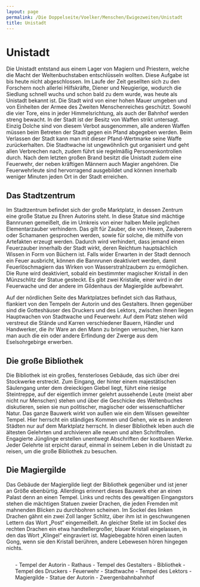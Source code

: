 ```yaml
---
layout: page
permalink: /Die Doppelseite/Voelker/Menschen/Ewigezweiten/Unistadt
title: Unistadt
---
```


# Unistadt

Die Unistadt entstand aus einem Lager von Magiern und Priestern, welche die Macht der Weltenbuchstaben entschlüsseln wollten. Diese Aufgabe ist bis heute nicht abgeschlossen. Im Laufe der Zeit gesellten sich zu den Forschern noch allerlei Hilfskräfte, Diener und Neugierige, wodurch die Siedlung schnell wuchs und schon bald zu dem wurde, was heute als Unistadt bekannt ist. Die Stadt wird von einer hohen Mauer umgeben und von Einheiten der Armee des Zweiten Menschenreiches geschützt. Sowohl die vier Tore, eins in jeder Himmelsrichtung, als auch der Bahnhof werden streng bewacht. In der Stadt ist der Besitz von Waffen strikt untersagt. Einzig Dolche sind von diesem Verbot ausgenommen, alle anderen Waffen müssen beim Betreten der Stadt gegen ein Pfand abgegeben werden. Beim Verlassen der Stadt kann man mit dieser Pfand-Wertmarke seine Waffe zurückerhalten. Die Stadtwache ist ungewöhnlich gut organisiert und geht allen Verbrechen nach, zudem führt sie regelmäßig Personenkontrollen durch. Nach dem letzten großen Brand besitzt die Unistadt zudem eine Feuerwehr, der neben kräftigen Männern auch Magier angehören. Die Feuerwehrleute sind hervorragend ausgebildet und können innerhalb weniger Minuten jeden Ort in der Stadt erreichen.

## Das Stadtzentrum

Im Stadtzentrum befindet sich der große Marktplatz, in dessen Zentrum eine große Statue zu Ehren Autorins steht. In diese Statue sind mächtige Bannrunen gemeißelt, die im Umkreis von einer halben Meile jeglichen Elementarzauber verhindern. Das gilt für Zauber, die von Hexen, Zauberern oder Schamanen gesprochen werden, sowie für solche, die mithilfe von Artefakten erzeugt werden. Dadurch wird verhindert, dass jemand einen Feuerzauber innerhalb der Stadt wirkt, deren Reichtum hauptsächlich Wissen in Form von Büchern ist. Falls wider Erwarten in der Stadt dennoch ein Feuer ausbricht, können die Bannrunen deaktiviert werden, damit Feuerlöschmagiern das Wirken von Wasserstrahlzaubern zu ermöglichen. Die Rune wird deaktiviert, sobald ein bestimmter magischer Kristall in den Münzschlitz der Statue gesteckt. Es gibt zwei Kristalle, einer wird in der Feuerwache und der andere im Gildenhaus der Magiergilde aufbewahrt.

Auf der nördlichen Seite des Marktplatzes befindet sich das Rathaus, flankiert von den Tempeln der Autorin und des Gestalters. Ihnen gegenüber sind die Gotteshäuser des Druckers und des Lektors, zwischen ihnen liegen Hauptwachen von Stadtwache und Feuerwehr. Auf dem Platz stehen wild verstreut die Stände und Karren verschiedener Bauern, Händler und Handwerker, die ihr Ware an den Mann zu bringen versuchen, hier kann man auch die ein oder andere Erfindung der Zwerge aus dem Eselsohrgebirge erwerben.

## Die große Bibliothek

Die Bibliothek ist ein großes, fensterloses Gebäude, das sich über drei Stockwerke erstreckt. Zum Eingang, der hinter einem majestätischen Säulengang unter dem dreieckigen Giebel liegt, führt eine riesige Steintreppe, auf der eigentlich immer gelehrt aussehende Leute (meist aber nicht nur Menschen) stehen und über die Geschicke des Weltenbuches diskutieren, seien sie nun politischer, magischer oder wissenschaftlicher Natur. Das ganze Bauwerk wirkt von außen wie ein dem Wissen geweihter Tempel. Hier herrscht ein ständiges Kommen und Gehen, wie es in anderen Städten nur auf dem Marktplatz herrscht. In dieser Bibliothek leben auch die ältesten Gelehrten und archivieren alle neuen und alten Schriftrollen. Engagierte Jünglinge erstellen unentwegt Abschriften der kostbaren Werke. Jeder Gelehrte ist erpicht darauf, einmal in seinem Leben in die Unistadt zu reisen, um die große Bibliothek zu besuchen.

## Die Magiergilde

Das Gebäude der Magiergilde liegt der Bibliothek gegenüber und ist jener an Größe ebenbürtig. Allerdings erinnert dieses Bauwerk eher an einen Palast denn an einen Tempel. Links und rechts des gewaltigen Eingangstors stehen die mächtigen Statuen zweier Drachen, die jeden Fremden mit mahnenden Blicken zu durchbohren scheinen. Im Sockel des linken Drachen gähnt ein zwei Zoll langer Schlitz, über ihm ist in geschwungenen Lettern das Wort &bdquo;Post&ldquo; eingemeißelt. An gleicher Stelle ist im Sockel des rechten Drachen ein etwa handtellergroßer, blauer Kristall eingelassen, in den das Wort &bdquo;Klingel&ldquo; eingraviert ist. Magiebegabte hören einen lauten Gong, wenn sie den Kristall berühren, andere Lebewesen hören hingegen nichts.

<img alt="" src="{{ site.baseurl }}/assets/pics/weltenbuch/abenteuer/leseratten/unistadt-karte-web.png" />

<ol>
- Tempel der Autorin
- Rathaus
- Tempel des Gestalters
- Bibliothek
- Tempel des Druckers
- Feuerwehr
- Stadtwache
- Tempel des Lektors
- Magiergilde
- Statue der Autorin
- Zwergenbahnbahnhof
</ol>
